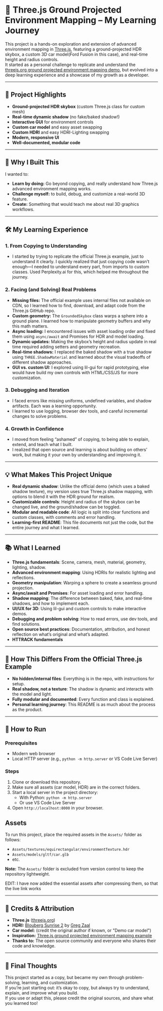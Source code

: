 # 🚗 Three.js Ground Projected Environment Mapping – My Learning Journey

This project is a hands-on exploration and extension of advanced environment mapping in [Three.js](https://threejs.org/), featuring a ground-projected HDR skybox, a custom 3D car model(Ford Fusion in this case), and real-time height and radius controls.  
It started as a personal challenge to replicate and understand the [threejs.org ground projected environment mapping demo](https://threejs.org/examples/webgl_materials_envmaps_groundprojected.html), but evolved into a deep learning experience and a showcase of my growth as a developer.

---

## 🌟 Project Highlights

- **Ground-projected HDR skybox** (custom Three.js class for custom mesh)
- **Real-time dynamic shadow** (no fake/baked shadow!)
- **Interactive GUI** for environment controls
- **Custom car model** and easy asset swapping
- **Custom HDRI** and easy HDRI-Lighting swapping
- **Modern, responsive UI**
- **Well-documented, modular code**

---

## 🎯 Why I Built This

I wanted to:
- **Learn by doing:** Go beyond copying, and really understand how Three.js advanced environment mapping works.
- **Challenge myself:** to build, debug, and customize a real-world 3D feature.
- **Create:** Something that would teach me about real 3D graphics workflows.

---

## 🛠️ My Learning Experience

### **1. From Copying to Understanding**
- I started by trying to replicate the official Three.js example, just to understand it clearly. I quickly realized that just copying code wasn’t enough—I needed to understand every part, from imports to custom classes. Used Perplexity.ai for this, which helped me throughout the journey.

### **2. Facing (and Solving) Real Problems**
- **Missing files:** The official example uses internal files not available on CDN, so I learned how to find, download, and adapt code from the Three.js GitHub repo.
- **Custom geometry:** The `GroundedSkybox` class warps a sphere into a ground plane. I learned how to manipulate geometry buffers and why this math matters.
- **Async loading:** I encountered issues with asset loading order and fixed them using `async/await` and Promises for HDR and model loading.
- **Dynamic updates:** Making the skybox’s height and radius update in real time required adding setters and geometry recreation.
- **Real-time shadows:** I replaced the baked shadow with a true shadow using `THREE.ShadowMaterial` and learned about the visual tradeoffs of different shadow approaches.
- **GUI vs. custom UI:** I explored using lil-gui for rapid prototyping, else would have build my own controls with HTML/CSS/JS for more customization.

### **3. Debugging and Iteration**
- I faced errors like missing uniforms, undefined variables, and shadow artifacts. Each was a learning opportunity.
- I learned to use logging, browser dev tools, and careful incremental changes to solve problems.

### **4. Growth in Confidence**
- I moved from feeling “ashamed” of copying, to being able to explain, extend, and teach what I built.
- I realized that open source and learning is about building on others’ work, but making it your own by understanding and improving it.

---

## 💡 What Makes This Project Unique

- **Real dynamic shadow**: Unlike the official demo (which uses a baked shadow texture), my version uses true Three.js shadow mapping, with options to blend it with the HDR ground for realism.
- **Customizable controls**: Height and radius of the skybox can be changed live, and the ground/shadow can be toggled.
- **Modular and readable code**: All logic is split into clear functions and custom classes, with comments and error handling.
- **Learning-first README**: This file documents not just the code, but the entire journey and what I learned.

---

## 📚 What I Learned

- **Three.js fundamentals**: Scene, camera, mesh, material, geometry, lighting, shadow.
- **Advanced environment mapping**: Using HDRIs for realistic lighting and reflections.
- **Geometry manipulation**: Warping a sphere to create a seamless ground projection.
- **Async/await and Promises**: For asset loading and error handling.
- **Shadow mapping**: The difference between baked, fake, and real-time shadows, and how to implement each.
- **UI/UX for 3D**: Using lil-gui and custom controls to make interactive demos.
- **Debugging and problem solving**: How to read errors, use dev tools, and find solutions.
- **Open source best practices**: Documentation, attribution, and honest reflection on what’s original and what’s adapted.
- **HTTRACK fundamentals**

---

## 🧩 How This Differs From the Official Three.js Example

- **No hidden/internal files**: Everything is in the repo, with instructions for setup.
- **Real shadow, not a texture**: The shadow is dynamic and interacts with the model and light.
- **Fully modular and documented**: Every function and class is explained.
- **Personal learning journey**: This README is as much about the process as the product.

---

## 🚀 How to Run

### **Prerequisites**
- Modern web browser
- Local HTTP server (e.g., `python -m http.server` or VS Code Live Server)


### **Steps**
1. Clone or download this repository.
2. Make sure all assets (car model, HDR) are in the correct folders.
3. Start a local server in the project directory:
   - With Python: `python -m http.server`
   - Or use VS Code Live Server
4. Open `http://localhost:8000` in your browser.


## Assets

To run this project, place the required assets  in the `Assets/` folder as follows:

- `Assets/textures/equirectangular/environmentTexture.hdr`
- `Assets/models/gltf/car.glb`
- etc.

**Note:** The `Assets/` folder is excluded from version control to keep the repository lightweight.

EDIT: I have now added the essential assets after compressing them, so that the live link works


---

## 📝 Credits & Attribution

- **Three.js** ([threejs.org](https://threejs.org/))
- **HDRI:** [Blouberg Sunrise 2](https://polyhaven.com/a/blouberg_sunrise_2) by [Greg Zaal](https://gregzaal.com/)
- **Car model:** (credit the original author if known, or "Demo car model")
- **Inspiration:** [Three.js ground projected environment mapping example](https://threejs.org/examples/webgl_materials_envmaps_groundprojected.html)
- **Thanks to:** The open source community and everyone who shares their code and knowledge.

---

## 🏁 Final Thoughts

This project started as a copy, but became my own through problem-solving, learning, and customization.  
If you’re just starting out: it’s okay to copy, but always try to understand, explain, and improve what you build.  
If you use or adapt this, please credit the original sources, and share what you learned too!